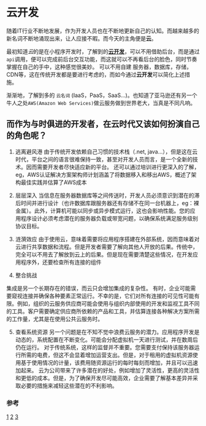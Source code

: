 # 云开发
随着IT行业不断地发展，作为开发人员也在不断地更新自己的认知。而越来越多的新名词不断地涌现出来，让人应接不暇。而今天的主角便是**云**。

最初知道*云*的是在小程序开发时，了解到的[**云开发**](https://developers.weixin.qq.com/minigame/dev/wxcloud/basis/getting-started.html)，可以不用借助后台，而是通过`api`调用，便可以完成前后台交互功能，而这就可以不再看后台的脸色，同时节奏掌握在自己的手中，这种感觉很美妙。
可以不用自建 服务器，数据库，存储，CDN等，这在传统开发都是要进行考虑的，而如今通过**云开发**可以简化上述措施。

渐渐地，了解到多的 `云名词` (IaaS，PaaS，SaaS...)。也知道了亚马逊还有另一个牛人之处`AWS(Amazon Web Services)`做云服务做到世界老大，当真是不同凡响。

## 而作为与时俱进的开发者，在云时代又该如何扮演自己的角色呢？

1. 逃离避风港
由于传统开发依赖自己习惯的技术栈（.net, java...），但是这在云时代，平台之间的语言很难保持一致，甚至对开发人员而言，是一个全新的技术。因而需要开发者尽快适应新的平台。
还可以通过培训进行更深入的了解， eg，AWS认证解决方案架构师计划涵盖了将数据移入和移出AWS，概述了架构最佳实践并估算了AWS成本

2. 层层深入
当信息在服务器数据库等之间传送时，开发人员必须意识到潜在的滞后时间并进行设计（也许数据库跟服务器还有存储不在同一台机器上，eg：裸金属）。此外，计算机可能以同步或异步模式运行，这也会影响性能。您的应用程序设计必须考虑潜在的服务器负载或带宽问题，以确保系统满足服务级别协议目标。

3. 涟漪效应
由于使用云，意味着需要将应用程序搭建在外部系统，因而意味着对云进行共享数据和流程。但是开发者需要了解向其他人开放的后果。传统中，完全可以不用去了解放到云上的后果。但是现在需要清楚这些情况，在开发应用程序外，还要检查所有连接的组件

4. 整合挑战

集成是另一个长期存在的错误，而云只会增加集成的复杂性。
有时，企业可能需要窥视连接并确保各种要素正常运行。不幸的是，它们对所有连接的可见性可能有限。例如，组织的云服务供应商可能会使用与组织内部使用的开发和监视工具不同的工具。客户需要确定供应商所依赖的产品和工具，并估算连接各种解决方案所需的工作量，尤其是在使用公共云服务时。

5. 查看系统资源
另一个问题是在不知不觉中浪费云服务的潜力。应用程序开发是动态的，系统配置在不断变化。可能会分配虚拟机一天进行测试，并在数周后仍在运行。
对于传统系统，这样的监督并不重要。您需要支付保持该服务器运行所需的电费，但这不会显着增加运营支出。但是，对于租用的虚拟机资源使用基于使用情况的计量，该费用随资源运行的每时每刻而增加，并且可以迅速加起来。
云为公司带来了许多潜在的好处，例如增加了灵活性，更高的灵活性和更低的成本。但是，为了确保开发尽可能高效，企业需要了解基本差异并采取必要的措施来减轻这些潜在的不利影响。

### 参考
[1](http://www.ruanyifeng.com/blog/2017/07/iaas-paas-saas.html)
[2](https://techbeacon.com/enterprise-it/5-tips-ease-cloud-application-development)
[3](https://developers.weixin.qq.com/minigame/dev/wxcloud/basis/getting-started.html)